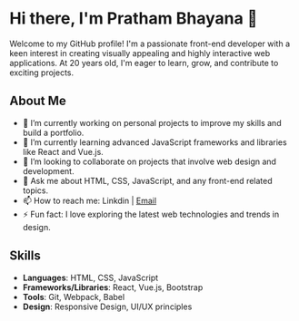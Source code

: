 # Hi there, I'm Pratham Bhayana 👋

Welcome to my GitHub profile! I'm a passionate front-end developer with a keen interest in creating visually appealing and highly interactive web applications. At 20 years old, I'm eager to learn, grow, and contribute to exciting projects.

## About Me

- 🔭 I’m currently working on personal projects to improve my skills and build a portfolio.
- 🌱 I’m currently learning advanced JavaScript frameworks and libraries like React and Vue.js.
- 👯 I’m looking to collaborate on projects that involve web design and development.
- 💬 Ask me about HTML, CSS, JavaScript, and any front-end related topics.
- 📫 How to reach me: Linkdin  | [Email](mailto:prathambhayana868@gmail.com.com)
- ⚡ Fun fact: I love exploring the latest web technologies and trends in design.

## Skills

- **Languages**: HTML, CSS, JavaScript
- **Frameworks/Libraries**: React, Vue.js, Bootstrap
- **Tools**: Git, Webpack, Babel
- **Design**: Responsive Design, UI/UX principles
